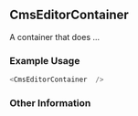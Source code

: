 ## CmsEditorContainer
A container that does ...

### Example Usage

```js
<CmsEditorContainer  />
```


### Other Information
